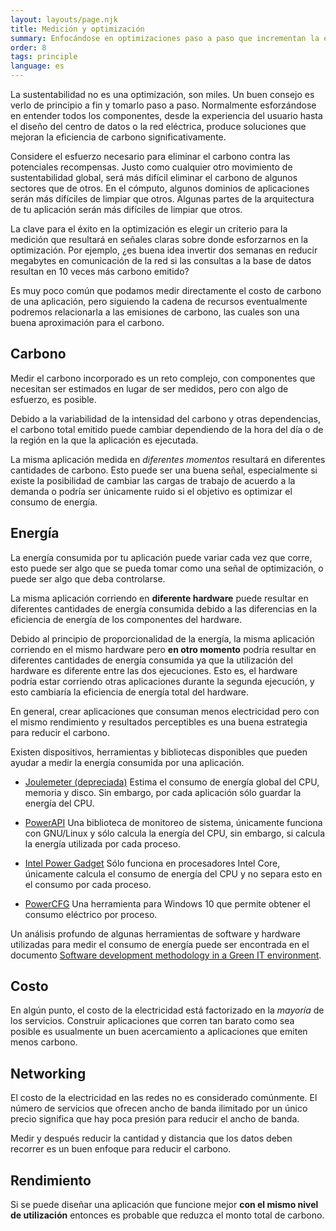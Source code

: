 ```yaml
---
layout: layouts/page.njk
title: Medición y optimización
summary: Enfocándose en optimizaciones paso a paso que incrementan la eficiencia de carbono en general
order: 8
tags: principle
language: es
---
```


La sustentabilidad no es una optimización, son miles. Un buen consejo es verlo de principio a fin y tomarlo paso a paso. Normalmente esforzándose en entender todos los componentes, desde la experiencia del usuario hasta el diseño del centro de datos o la red eléctrica, produce soluciones que mejoran la eficiencia de carbono significativamente.

Considere el esfuerzo necesario para eliminar el carbono contra las potenciales recompensas. Justo como cualquier otro movimiento de sustentabilidad global, será más difícil eliminar el carbono de algunos sectores que de otros. En el cómputo, algunos dominios de aplicaciones serán más difíciles de limpiar que otros. Algunas partes de la arquitectura de tu aplicación serán más difíciles de limpiar que otros.

La clave para el éxito en la optimización es elegir un criterio para la medición que resultará en señales claras sobre donde esforzarnos en la optimización. Por ejemplo, ¿es buena idea invertir dos semanas en reducir megabytes en comunicación de la red si las consultas a la base de datos resultan en 10 veces más carbono emitido?

Es muy poco común que podamos medir directamente el costo de carbono de una aplicación, pero siguiendo la cadena de recursos eventualmente podremos relacionarla a las emisiones de carbono, las cuales son una buena aproximación para el carbono.

## Carbono

Medir el carbono incorporado es un reto complejo, con componentes que necesitan ser estimados en lugar de ser medidos, pero con algo de esfuerzo, es posible.

Debido a la variabilidad de la intensidad del carbono y otras dependencias, el carbono total emitido puede cambiar dependiendo de la hora del día o de la región en la que la aplicación es ejecutada.

La misma aplicación medida en *diferentes momentos* resultará en diferentes cantidades de carbono. Esto puede ser una buena señal, especialmente si existe la posibilidad de cambiar las cargas de trabajo de acuerdo a la demanda o podría ser únicamente ruido si el objetivo es optimizar el consumo de energía.

## Energía

La energía consumida por tu aplicación puede variar cada vez que corre, esto puede ser algo que se pueda tomar como una señal de optimización, o puede ser algo que deba controlarse.

La misma aplicación corriendo en **diferente hardware** puede resultar en diferentes cantidades de energía consumida debido a las diferencias en la eficiencia de energía de los componentes del hardware.

Debido al principio de proporcionalidad de la energía, la misma aplicación corriendo en el mismo hardware pero **en otro momento** podría resultar en diferentes cantidades de energía consumida ya que la utilización del hardware es diferente entre las dos ejecuciones. Esto es, el hardware podría estar corriendo otras aplicaciones durante la segunda ejecución, y esto cambiaría la eficiencia de energía total del hardware.

En general, crear aplicaciones que consuman menos electricidad pero con el mismo rendimiento y resultados perceptibles es una buena estrategia para reducir el carbono.

Existen dispositivos, herramientas y bibliotecas disponibles que pueden ayudar a medir la energía consumida por una aplicación.

- [Joulemeter (depreciada)](https://www.microsoft.com/en-us/research/project/joulemeter-computational-energy-measurement-and-optimization/)
Estima el consumo de energía global del CPU, memoria y disco. Sin embargo, por cada aplicación sólo guardar la energía del CPU.

- [PowerAPI](http://powerapi.org/)
Una biblioteca de monitoreo de sistema, únicamente funciona con GNU/Linux y sólo calcula la energía del CPU, sin embargo, si calcula la energía utilizada por cada proceso.

- [Intel Power Gadget](https://software.intel.com/en-us/articles/intel-power-gadget)
Sólo funciona en procesadores Intel Core, únicamente calcula el consumo de energía del CPU y no separa esto en el consumo por cada proceso.

- [PowerCFG](https://devblogs.microsoft.com/sustainable-software/measuring-your-application-power-and-carbon-impact-part-1/)
Una herramienta para Windows 10 que permite obtener el consumo eléctrico por proceso.

Un análisis profundo de algunas herramientas de software y hardware utilizadas para medir el consumo de energía puede ser encontrada en el documento [Software development methodology in a Green IT environment](https://tel.archives-ouvertes.fr/tel-01724069/document).

## Costo

En algún punto, el costo de la electricidad está factorizado en la _mayoría_ de los servicios. Construir aplicaciones que corren tan barato como sea posible es usualmente un buen acercamiento a aplicaciones que emiten menos carbono.

## Networking

El costo de la electricidad en las redes no es considerado comúnmente. El número de servicios que ofrecen ancho de banda ilimitado por un único precio significa que hay poca presión para reducir el ancho de banda.

Medir y después reducir la cantidad y distancia que los datos deben recorrer es un buen enfoque para reducir el carbono.

## Rendimiento

Si se puede diseñar una aplicación que funcione mejor **con el mismo nivel de utilización** entonces es probable que reduzca el monto total de carbono.
